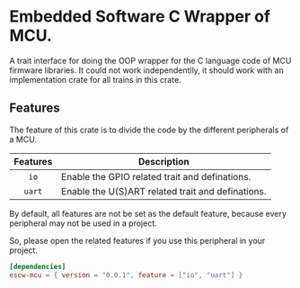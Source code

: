 # Embedded Software C Wrapper of MCU.

A trait interface for doing the OOP wrapper for the C language code of MCU firmware libraries.
It could not work independentlly,  it should work with an implementation crate for all trains in this crate.

## Features

The feature of this crate is to divide the code by the different peripherals of a MCU.

| Features | Description                                       |
| :------: | ------------------------------------------------- |
|   `io`   | Enable the GPIO related trait and definations.    |
|  `uart`  | Enable the U(S)ART related trait and definations. |

By default, all features are not be set as the default feature, because every peripheral may not be used in a project.

So, please open the related features if you use this peripheral in your project.

```toml
[dependencies]
escw-mcu = { version = "0.0.1", feature = ["io", "uart"] }
```

